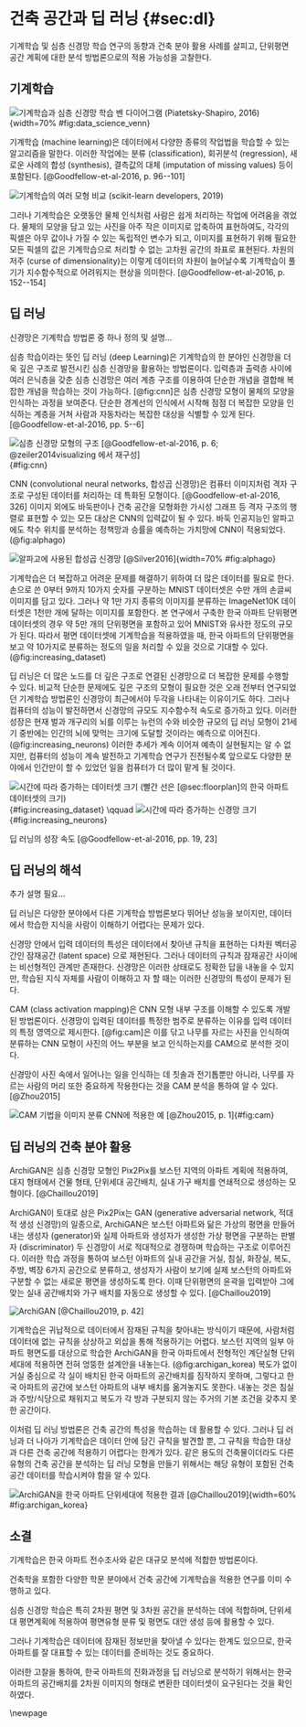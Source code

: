 # 건축 공간과 딥 러닝 {#sec:dl}

기계학습 및 심층 신경망 학습 연구의 동향과 건축 분야 활용 사례를 살피고,
단위평면 공간 계획에 대한 분석 방법론으로의 적용 가능성을 고찰한다.

## 기계학습

![기계학습과 심층 신경망 학습 벤 다이어그램 (Piatetsky-Shapiro, 2016)](data_science_venn.jpg){width=70% #fig:data_science_venn}

<!-- https://www.kdnuggets.com/2016/03/data-science-puzzle-explained.html -->

기계학습 (machine learning)은 데이터에서 다양한 종류의 작업법을 학습할 수 있는 알고리즘을 말한다.
이러한 작업에는
분류 (classification), 회귀분석 (regression),
새로운 사례의 합성 (synthesis), 결측값의 대체 (imputation of missing values)
등이 포함된다. [@Goodfellow-et-al-2016, p. 96--101]

![기계학습의 여러 모형 비교 (scikit-learn developers, 2019)](classifier_comparison.png)

<!-- © 2007 - 2019, scikit-learn developers (BSD License).
https://scikit-learn.org/stable/auto_examples/classification/plot_classifier_comparison.html -->

그러나 기계학습은 오랫동안 물체 인식처럼 사람은 쉽게 처리하는 작업에 어려움을 겪었다.
물체의 모양을 담고 있는 사진을 아주 작은 이미지로 압축하여 표현하여도,
각각의 픽셀은 아무 값이나 가질 수 있는 독립적인 변수가 되고,
이미지를 표현하기 위해 필요한 모든 픽셀의 값은
기계학습으로 처리할 수 없는 고차원 공간의 좌표로 표현된다.
차원의 저주 (curse of dimensionality)는
이렇게 데이터의 차원이 늘어날수록 기계학습이 풀기가 지수함수적으로 어려워지는 현상을 의미한다.
[@Goodfellow-et-al-2016, p. 152--154]

## 딥 러닝

신경망은 기계학습 방법론 중 하나
정의 및 설명...

심층 학습이라는 뜻인 딥 러닝 (deep Learning)은
기계학습의 한 분야인 신경망을 더욱 깊은 구조로 발전시킨 심층 신경망을 활용하는 방법론이다.
입력층과 출력층 사이에 여러 은닉층을 갖춘 심층 신경망은
여러 계층 구조를 이용하여 단순한 개념을 결합해 복잡한 개념을 학습하는 것이 가능하다.
[@fig:cnn]은 심층 신경망 모형이 물체의 모양을 인식하는 과정을 보여준다.
단순한 경계선의 인식에서 시작해
점점 더 복잡한 모양을 인식하는 계층을 거쳐
사람과 자동차라는 복잡한 대상을 식별할 수 있게 된다. [@Goodfellow-et-al-2016, pp. 5--6]

![심층 신경망 모형의 구조 [@Goodfellow-et-al-2016, p. 6; @zeiler2014visualizing 에서 재구성]](deeplearning.png){#fig:cnn}

CNN (convolutional neural networks, 합성곱 신경망)은
컴퓨터 이미지처럼 격자 구조로 구성된 데이터를 처리하는 데 특화된 모형이다.
[@Goodfellow-et-al-2016, 326]
이미지 외에도 바둑판이나 건축 공간을 모형화한 가시성 그래프 등
격자 구조의 행렬로 표현할 수 있는 모든 대상은 CNN의 입력값이 될 수 있다.
바둑 인공지능인 알파고에도
착수 위치를 분석하는 정책망과 승률을 예측하는 가치망에 CNN이 적용되었다.
(@fig:alphago)

![알파고에 사용된 합성곱 신경망 [@Silver2016]](alphago.png){width=70% #fig:alphago}

기계학습은 더 복잡하고 어려운 문제를 해결하기 위하여 더 많은 데이터를 필요로 한다.
손으로 쓴 0부터 9까지 10가지 숫자를 구분하는 MNIST 데이터셋은 수만 개의 손글씨 이미지를 담고 있다.
그러나 약 1만 가지 종류의 이미지를 분류하는 ImageNet10K 데이터셋은 1천만 개에 달하는 이미지를 포함한다.
본 연구에서 구축한 한국 아파트 단위평면 데이터셋의 경우
약 5만 개의 단위평면을 포함하고 있어 MNIST와 유사한 정도의 규모가 된다.
따라서 평면 데이터셋에 기계학습을 적용하였을 때,
한국 아파트의 단위평면을 보고 약 10가지로 분류하는 정도의 일을 처리할 수 있을 것으로 기대할 수 있다.
(@fig:increasing_dataset)

딥 러닝은 더 많은 노드를 더 깊은 구조로 연결된 신경망으로 더 복잡한 문제를 수행할 수 있다.
비교적 단순한 문제에도 깊은 구조의 모형이 필요한 것은
오래 전부터 연구되었던 기계학습 방법론인 신경망이 최근에서야 두각을 나타내는 이유이기도 하다.
그러나 컴퓨터의 성능이 발전하면서 신경망의 규모도 지수함수적 속도로 증가하고 있다.
이러한 성장은
현재 벌과 개구리의 뇌를 이루는 뉴런의 수와 비슷한 규모의 딥 러닝 모형이
21세기 중반에는 인간의 뇌에 맞먹는 크기에 도달할 것이라는 예측으로 이어진다.
(@fig:increasing_neurons)
이러한 추세가 계속 이어져 예측이 실현될지는 알 수 없지만,
컴퓨터의 성능이 계속 발전하고 기계학습 연구가 진전될수록
앞으로도 다양한 분야에서 인간만이 할 수 있었던 일을 컴퓨터가 더 많이 맡게 될 것이다.

<div id="fig:">

![시간에 따라 증가하는 데이터셋 크기 (빨간 선은 [@sec:floorplan]의 한국 아파트 데이터셋의 크기)](increasing_dataset.png){#fig:increasing_dataset} \qquad
![시간에 따라 증가하는 신경망 크기](increasing_neurons.png){#fig:increasing_neurons}

딥 러닝의 성장 속도 [@Goodfellow-et-al-2016, pp. 19, 23]
</div>

## 딥 러닝의 해석

추가 설명 필요...

딥 러닝은 다양한 분야에서 다른 기계학습 방법론보다
뛰어난 성능을 보이지만, 데이터에서 학습한 지식을
사람이 이해하기 어렵다는 문제가 있다.

신경망 안에서 입력
데이터의 특성은 데이터에서 찾아낸 규칙을 표현하는
다차원 벡터공간인 잠재공간 (latent space) 으로 재현된다.
그러나 데이터의 규칙과 잠재공간 사이에는 비선형적인
관계만 존재한다. 신경망은 이러한 상태로도 정확한 답을
내놓을 수 있지만, 학습된 지식 자체를 사람이 이해하고
자 할 때는 이러한 신경망의 특성이 문제가 된다.

CAM (class activation mapping)은 CNN 모형 내부
구조를 이해할 수 있도록 개발된 방법론이다.
신경망이 입력된 데이터를 특정한 범주로 분류하는 이유를
입력 데이터의 특정 영역으로 제시한다. [@fig:cam]은 이를
닦고 나무를 자르는 사진을 인식하여 분류하는 CNN 모형이
사진의 어느 부분을 보고 인식하는지를 CAM으로 분석한 것이다.

신경망이 사진 속에서 일어나는 일을 인식하는 데 칫솔과 전기톱뿐만 아니라,
나무를 자르는 사람의 머리 또한 중요하게 작용한다는 것을
CAM 분석을 통하여 알 수 있다.
[@Zhou2015]

![CAM 기법을 이미지 분류 CNN에 적용한 예 [@Zhou2015, p. 1]](cam_zhou.png){#fig:cam}

## 딥 러닝의 건축 분야 활용

ArchiGAN은 심층 신경망 모형인 Pix2Pix를 보스턴 지역의 아파트 계획에 적용하여,
대지 형태에서 건물 형태, 단위세대 공간배치, 실내 가구 배치를
연쇄적으로 생성하는 모형이다. [@Chaillou2019]

ArchiGAN이 토대로 삼은 Pix2Pix는
GAN (generative adversarial network, 적대적 생성 신경망)의 일종으로,
ArchiGAN은
보스턴 아파트와 닮은 가상의 평면을 만들어내는 생성자 (generator)와
실제 아파트와 생성자가 생성한 가상 평면을 구분하는 판별자 (discriminator)
두 신경망이 서로 적대적으로 경쟁하며 학습하는 구조로 이루어진다.
이러한 학습 과정을 통하여
보스턴 아파트의 실내 공간을
거실, 침실, 화장실, 복도, 주방, 벽장 6가지 공간으로 분류하고,
생성자가 사람이 보기에 실제 보스턴의 아파트와 구분할 수 없는 새로운 평면을 생성하도록 한다.
이때 단위평면의 윤곽을 입력받아 그에 맞는 실내 공간배치와 가구 배치를 자동으로 생성할 수 있다.
[@Chaillou2019]

![ArchiGAN [@Chaillou2019, p. 42]](archigan.png)

기계학습은 귀납적으로 데이터에서 잠재된 규칙을 찾아내는 방식이기 때문에,
사람처럼 데이터에 없는 규칙을 상상하고 외삽을 통해 적용하기는 어렵다.
보스턴 지역의 일부 아파트 평면도를 대상으로 학습한 ArchiGAN을
한국 아파트에서 전형적인 계단실형 단위세대에 적용하면
전혀 엉뚱한 설계안을 내놓는다. (@fig:archigan_korea)
복도가 없이 거실 중심으로 각 실이 배치된 한국 아파트의 공간배치를 짐작하지 못하며,
그렇다고 한국 아파트의 공간에 보스턴 아파트의 내부 배치를 옮겨놓지도 못한다.
내놓는 것은 침실과 주방/식당으로 채워지고 복도가 각 방과 구분되지 않는
주거의 기본 조건을 갖추지 못한 공간이다.

이처럼 딥 러닝 방법론은 건축 공간의 특성을 학습하는 데 활용할 수 있다.
그러나 딥 러닝과 더 나아가 기계학습은 데이터 안에 담긴 규칙을 발견할 뿐,
그 규칙을 학습한 대상과 다른 건축 공간에 적용하기 어렵다는 한계가 있다.
같은 용도의 건축물이더라도 다른 유형의 건축 공간을 분석하는 딥 러닝 모형을 만들기 위해서는
해당 유형이 포함된 건축 공간 데이터를 학습시켜야 함을 알 수 있다.

![ArchiGAN을 한국 아파트 단위세대에 적용한 결과 [@Chaillou2019]](archigan_korea.png){width=60% #fig:archigan_korea}

## 소결

기계학습은 한국 아파트 전수조사와 같은 대규모 분석에 적합한 방법론이다.

건축학을 포함한 다양한 학문 분야에서 건축 공간에 기계학습을 적용한 연구를 이미 수행하고 있다.

심층 신경망 학습은 특히 2차원 평면 및 3차원 공간을 분석하는 데에 적합하며,
단위세대 평면계획에 적용하여 평면유형 분류 및 평면도 대안 생성 등에 활용할 수 있다.

그러나 기계학습은 데이터에 잠재된 정보만을 찾아낼 수 있다는 한계도 있으므로,
한국 아파트를 잘 대표할 수 있는 데이터를 준비하는 것도 중요하다.

이러한 고찰을 통하여,
한국 아파트의 진화과정을 딥 러닝으로 분석하기 위해서는
한국 아파트의 공간배치를 2차원 이미지의 형태로 변환한 데이터셋이
요구된다는 것을 확인하였다.

\newpage
